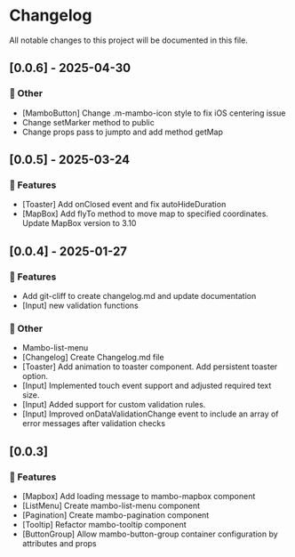 # Changelog

All notable changes to this project will be documented in this file.

## [0.0.6] - 2025-04-30

### 💼 Other

- [MamboButton] Change .m-mambo-icon style to fix iOS centering issue
- Change setMarker method to public
- Change props pass to jumpto and add method getMap

## [0.0.5] - 2025-03-24

### 🚀 Features

- [Toaster] Add onClosed event and fix autoHideDuration
- [MapBox] Add flyTo method to move map to specified coordinates. Update MapBox version to 3.10

## [0.0.4] - 2025-01-27

### 🚀 Features

- Add git-cliff to create changelog.md and update documentation
- [Input] new validation functions

### 💼 Other

- Mambo-list-menu
- [Changelog] Create Changelog.md file
- [Toaster] Add animation to toaster component. Add persistent toaster option.
- [Input] Implemented touch event support and adjusted required text size.
- [Input] Added support for custom validation rules.
- [Input] Improved onDataValidationChange event to include an array of error messages after validation checks

## [0.0.3]

### 🚀 Features

- [Mapbox] Add loading message to mambo-mapbox component
- [ListMenu] Create mambo-list-menu component
- [Pagination] Create mambo-pagination component
- [Tooltip] Refactor mambo-tooltip component
- [ButtonGroup] Allow mambo-button-group container configuration by attributes and props

<!-- generated by git-cliff -->
